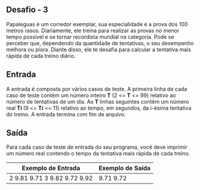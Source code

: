 ## Desafio - 3

Papaleguas é um corredor exemplar, sua especialidade é a prova dos 100 metros rasos. Diariamente, ele treina para realizar as provas no menor tempo possível e se tornar recordista mundial na categoria. Pode se perceber que, dependendo da quantidade de tentativas, o seu desempenho melhora ou piora. Diante disso, ele te desafia para calcular a tentativa mais rápida de cada treino diário.

## Entrada

A entrada é composta por vários casos de teste. A primeira linha de cada caso de teste contém um número inteiro **T** (2 <= **T** <= 99) relativo ao número de tentativas de um dia. As **T** linhas seguintes contêm um número real **Ti** (9 <= **Ti** <= 11) relativo ao tempo, em segundos, da i-ésima tentativa do treino. A entrada termina com fim de arquivo.

## Saída

Para cada caso de teste de entrada do seu programa, você deve imprimir um número real contendo o tempo da tentativa mais rápida de cada treino.

 

| Exemplo de Entrada           | Exemplo de Saída |
| ---------------------------- | ---------------- |
| 2 9.81 9.71 3 9.82 9.72 9.92 | 9.71 9.72        |

 